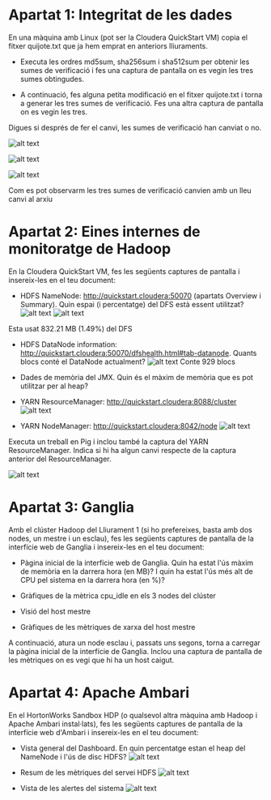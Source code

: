 # Apartat 1: Integritat de les dades

En una màquina amb Linux (pot ser la Cloudera QuickStart VM) copia el fitxer quijote.txt que ja hem emprat en anteriors lliuraments.

- Executa les ordres md5sum, sha256sum i sha512sum per obtenir les sumes de verificació i fes una captura de pantalla on es vegin les tres sumes obtingudes.

- A continuació, fes alguna petita modificació en el fitxer quijote.txt i torna a generar les tres sumes de verificació. Fes una altra captura de pantalla on es vegin les tres.

Digues si després de fer el canvi, les sumes de verificació han canviat o no.

![alt text](image.png)

![alt text](image-1.png)

![alt text](image-2.png)

Com es pot observarm les tres sumes de verificació canvien amb un lleu canvi al arxiu 

# Apartat 2: Eines internes de monitoratge de Hadoop

En la Cloudera QuickStart VM, fes les següents captures de pantalla i insereix-les en el teu document:

- HDFS NameNode: http://quickstart.cloudera:50070 (apartats Overview i Summary). Quin espai (i percentatge) del DFS està essent utilitzat?
![alt text](image-3.png)
![alt text](image-4.png)

Esta usat 832.21 MB (1.49%) del DFS

- HDFS DataNode information: http://quickstart.cloudera:50070/dfshealth.html#tab-datanode. Quants blocs conté el DataNode actualment?
![alt text](image-5.png)
Conte 929 blocs

- Dades de memòria del JMX. Quin és el màxim de memòria que es pot utilitzar per al heap?


- YARN ResourceManager: http://quickstart.cloudera:8088/cluster
![alt text](image-6.png)

- YARN NodeManager: http://quickstart.cloudera:8042/node
![alt text](image-7.png)

Executa un treball en Pig i inclou també la captura del YARN ResourceManager. Indica si hi ha algun canvi respecte de la captura anterior del ResourceManager.

![alt text](image-8.png)

# Apartat 3: Ganglia

Amb el clúster Hadoop del Lliurament 1 (si ho prefereixes, basta amb dos nodes, un mestre i un esclau), fes les següents captures de pantalla de la interfície web de Ganglia i insereix-les en el teu document:

- Pàgina inicial de la interfície web de Ganglia. Quin ha estat l'ús màxim de memòria en la darrera hora (en MB)? I quin ha estat l'ús més alt de CPU pel sistema en la darrera hora (en %)?

- Gràfiques de la mètrica cpu_idle en els 3 nodes del clúster

- Visió del host mestre

- Gràfiques de les mètriques de xarxa del host mestre

A continuació, atura un node esclau i, passats uns segons, torna a carregar la pàgina inicial de la interfície de Ganglia. Inclou una captura de pantalla de les mètriques on es vegi que hi ha un host caigut.


# Apartat 4: Apache Ambari

En el HortonWorks Sandbox HDP (o qualsevol altra màquina amb Hadoop i Apache Ambari instal·lats), fes les següents captures de pantalla de la interfície web d'Ambari i insereix-les en el teu document:

- Vista general del Dashboard. En quin percentatge estan el heap del NameNode i l'ús de disc HDFS?
![alt text](image-9.png)

- Resum de les mètriques del servei HDFS
![alt text](image-10.png)

- Vista de les alertes del sistema
![alt text](image-11.png)
